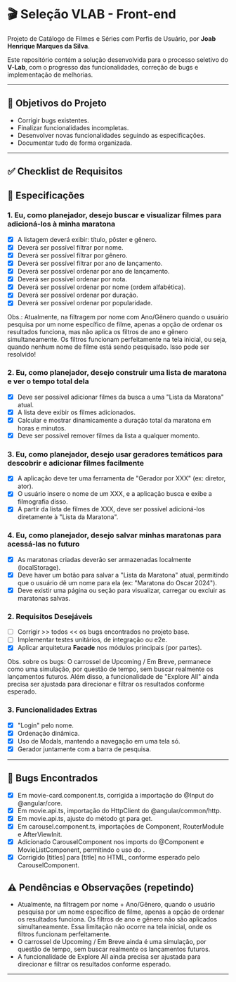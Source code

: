 # 🎬 Seleção VLAB - Front-end

Projeto de Catálogo de Filmes e Séries com Perfis de Usuário, por **Joab Henrique Marques da Silva**.

Este repositório contém a solução desenvolvida para o processo seletivo do **V-Lab**, com o progresso das funcionalidades, correção de bugs e implementação de melhorias.

---

## 📌 Objetivos do Projeto

- Corrigir bugs existentes.
- Finalizar funcionalidades incompletas.
- Desenvolver novas funcionalidades seguindo as especificações.
- Documentar tudo de forma organizada.

---

## ✅ Checklist de Requisitos

## 📝 Especificações

### 1. Eu, como planejador, desejo buscar e visualizar filmes para adicioná-los à minha maratona

- [X] A listagem deverá exibir: título, pôster e gênero.
- [X] Deverá ser possível filtrar por nome.
- [X] Deverá ser possível filtrar por gênero.
- [X] Deverá ser possível filtrar por ano de lançamento.
- [X] Deverá ser possível ordenar por ano de lançamento.
- [X] Deverá ser possível ordenar por nota.
- [X] Deverá ser possível ordenar por nome (ordem alfabética).
- [X] Deverá ser possível ordenar por duração.
- [X] Deverá ser possível ordenar por popularidade.

Obs.: Atualmente, na filtragem por nome com Ano/Gênero quando o usuário pesquisa por um nome específico de filme, apenas a opção de ordenar os resultados funciona, mas não aplica os filtros de ano e gênero simultaneamente. Os filtros funcionam perfeitamente na tela inicial, ou seja, quando nenhum nome de filme está sendo pesquisado. Isso pode ser resolvido!

### 2. Eu, como planejador, desejo construir uma lista de maratona e ver o tempo total dela

- [X] Deve ser possível adicionar filmes da busca a uma "Lista da Maratona" atual.
- [X] A lista deve exibir os filmes adicionados.
- [X] Calcular e mostrar dinamicamente a duração total da maratona em horas e minutos.
- [X] Deve ser possível remover filmes da lista a qualquer momento.

### 3. Eu, como planejador, desejo usar geradores temáticos para descobrir e adicionar filmes facilmente

- [X] A aplicação deve ter uma ferramenta de "Gerador por XXX" (ex: diretor, ator).
- [X] O usuário insere o nome de um XXX, e a aplicação busca e exibe a filmografia disso.
- [X] A partir da lista de filmes de XXX, deve ser possível adicioná-los diretamente à "Lista da Maratona".

### 4. Eu, como planejador, desejo salvar minhas maratonas para acessá-las no futuro

- [X] As maratonas criadas deverão ser armazenadas localmente (localStorage).
- [X] Deve haver um botão para salvar a "Lista da Maratona" atual, permitindo que o usuário dê um nome para ela (ex: "Maratona do Oscar 2024").
- [X] Deve existir uma página ou seção para visualizar, carregar ou excluir as maratonas salvas.

### 2. Requisitos Desejáveis

- [ ] Corrigir >> todos << os bugs encontrados no projeto base.
- [ ] Implementar testes unitários, de integração ou e2e.
- [X] Aplicar arquitetura **Facade** nos módulos principais (por partes).

Obs. sobre os bugs: O carrossel de Upcoming / Em Breve, permanece como uma simulação, por questão de tempo, sem buscar realmente os lançamentos futuros. Além disso, a funcionalidade de "Explore All" ainda precisa ser ajustada para direcionar e filtrar os resultados conforme esperado.

### 3. Funcionalidades Extras

- [X] "Login" pelo nome.
- [X] Ordenação dinâmica.
- [X] Uso de Modals, mantendo a navegação em uma tela só.
- [X] Gerador juntamente com a barra de pesquisa.

---

## 🐞 Bugs Encontrados

- [X] Em movie-card.component.ts, corrigida a importação do @Input do @angular/core.
- [X] Em movie.api.ts, importação do HttpClient do @angular/common/http.
- [X] Em movie.api.ts, ajuste do método gt para get.
- [X] Em carousel.component.ts, importações de Component, RouterModule e AfterViewInit.
- [X] Adicionado CarouselComponent nos imports do @Component e MovieListComponent, permitindo o uso do <app-carousel>.
- [X] Corrigido [titles] para [title] no HTML, conforme esperado pelo CarouselComponent.

## ⚠️ Pendências e Observações (repetindo)

- Atualmente, na filtragem por nome + Ano/Gênero, quando o usuário pesquisa por um nome específico de filme, apenas a opção de ordenar os resultados funciona. Os filtros de ano e gênero não são aplicados simultaneamente. Essa limitação não ocorre na tela inicial, onde os filtros funcionam perfeitamente.
- O carrossel de Upcoming / Em Breve ainda é uma simulação, por questão de tempo, sem buscar realmente os lançamentos futuros.
- A funcionalidade de Explore All ainda precisa ser ajustada para direcionar e filtrar os resultados conforme esperado.

---
